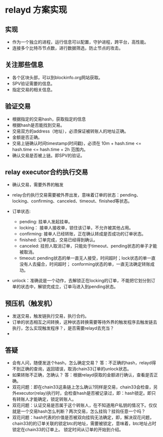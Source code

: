 # relayd 方案实现

## 实现

* 作为一个独立的进程，运行信息可以配置，守护进程，跨平台，高性能。
* 连接多个比特币节点数，进行数据筛选，防止节点的攻击。

## 关注那些信息

* 各个区块头部，可以到blockinfo.org网站获取。
* SPV验证需要的信息。
* 指定交易的相关信息。

## 验证交易

* 根据指定的交易hash，获取指定的信息
* 根据hash是否能找到交易。
* 交易双方的address（地址），必须保证被转账人的地址正确。
* 金额是否正确。
* 交易上链确认时间timestamp(时间戳)，必须在 10m + hash.time <= hash.time <= hash.time + 2h 范围内。
* 确认交易是否被上链。即SPV的验证。

## relay executor合约执行交易

* 确认交易，需要外界的触发
* relay合约执行交易需要被外界出发，意味着订单的状态：pending、locking、confirming、canceled、timeout、finished等状态。
* 订单状态:
    * pending: 挂单人发起挂单。
    * locking： 接单人接收单，锁住该订单，不允许被其他占用。
    * confirming: 接单人已经转账，正在确认转成是否成功的订单状态。
    * finished: 订单完成，交易已经得到确认。
    * canceled: 挂担人取消订单，只能处于timeout、pending状态的单子才能被取消。
    * timeout: pending状态的单一直无人接受，时间超时；lock状态的单一直没有人去撮合，时间超时； conforming状态的单，一直无法确定转账成功。

* unlock：准确说是一个动作，去解锁正在locking的订单，不能把它划分到订单的状态中，解锁完成立，订单马进入到pending状态。

## 预压机（触发机）

* 发送交易，触发链执行交易，执行合约。
* 订单的状态相互之间转换，这种状态转换需要等待外界的触发程序去触发链去执行，怎么实现触发程序？，是否需要relayd去充当？
*

## 答疑

* 会有人问，随便发送个hash，怎么确定交易？ 答：不正确的hash，relayd得不到正确的查询，返回错误，取消chain33订单的unlock状态。
* 如果转账不正确，怎确认？ 答：根据relayd获取的金额进行确认，查看是否正确。
* 双花问题：即在chain33这条链上怎么确认?同样是交易，chain33会检查，另外executor(relay)执行时，会检查hash是否被记录过，即：hash锁定。即只有转账人才能确定，锁定转账人。
* 双花问题：认证交易是否属于这个转账人，在不知道用户私钥的情况下。仅仅就是一个交易hash怎么判断？两次交易，怎么挂钩？挂钩任意一个吗？
* 双花问题：hash代表的价值是否被双向挂钩无法确定，即，解决双花问题，chain33的的订单关联的锁定btc的地址，需要被锁定，意味着，btc地址占时锁定在chain33的订单上。
    锁定时间从订单的开始到介绍。